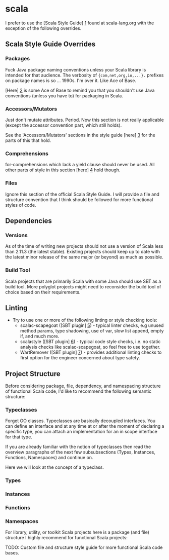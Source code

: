 # scala

I prefer to use the [Scala Style Guide] [1] found at scala-lang.org with the
exception of the following overrides.

## Scala Style Guide Overrides

### Packages

Fuck Java package naming conventions unless your Scala library is intended
for that audience. The verbosity of `{com,net,org,io,...}.` prefixes on
package names is so ... 1990s. I'm over it. Like Ace of Base.

[Here] [2] is some Ace of Base to remind you that you shouldn't use Java
conventions (unless you have to) for packaging in Scala.

### Accessors/Mutators

Just don't mutate attributes. Period. Now this section is not really
applicable (except the accessor convention part, which still holds).

See the 'Accessors/Mutators' sections in the style guide [here] [3] for
the parts of this that hold.

### Comprehensions

for-comprehensions which lack a yield clause should never be used. All other
parts of style in this section [here] [4] hold though.

### Files

Ignore this section of the official Scala Style Guide. I will provide a
file and structure convention that I think should be followed for more
functional styles of code.

## Dependencies

### Versions

As of the time of writing new projects should not use a version of Scala less
than 2.11.3 (the latest stable). Existing projects should keep up to date with
the latest minor release of the same major (or beyond) as much as possible.

### Build Tool

Scala projects that are primarily Scala with some Java should use SBT as a
build tool. More polyglot projects might need to reconsider the build tool
of choice based on their requirements.

## Linting

* Try to use one or more of the following linting or style checking tools:
  * scalac-scapegoat ([SBT plugin] [5]) - typical linter checks, e.g unused
    method params, type shadowing, use of var, slow list append, empty if, and
    much more.
  * scalastyle ([SBT plugin] [6]) - typical code style checks, i.e. no static
    analysis checks like scalac-scapegoat, so feel free to use together.
  * WartRemover ([SBT plugin] [7]) - provides additional linting checks to first
    option for the engineer concerned about type safety.


## Project Structure

Before considering package, file, dependency, and namespacing structure of
functional Scala code, I'd like to recommend the following semantic structure:

### Typeclasses

Forget OO classes. Typeclasses are basically decoupled interfaces. You can
define an interface and at any time at or after the moment of declaring a
specific type, you can attach an implementation for an in scope interface for
that type.

If you are already familiar with the notion of typeclasses then read the
overview paragraphs of the next few subsubsections (Types, Instances,
Functions, Namespaces) and continue on.

Here we will look at the concept of a typeclass.


### Types


### Instances


### Functions


### Namespaces




For library, utility, or toolkit Scala projects here is a package (and file)
structure I highly recommend for functional Scala projects:



TODO: Custom file and structure style guide for more functional Scala code
bases.

[1]: http://docs.scala-lang.org/style/ "Scala Style Guide"
[2]: https://www.youtube.com/watch?v=DNPjeIamsck "OMG Stop Already"
[3]: http://docs.scala-lang.org/style/naming-conventions.html#accessorsmutators "Accessors/Mutators"
[4]: http://docs.scala-lang.org/style/control-structures.html#comprehensions "Comprehensions"
[5]: https://github.com/sksamuel/scalac-scapegoat-plugin "scalac-scapegoat-plugin for SBT"
[6]: https://github.com/scalastyle/scalastyle-sbt-plugin "scalastyle-sbt-plugin"
[7]: https://github.com/typelevel/wartremover "WartRemover SBT plugin"
